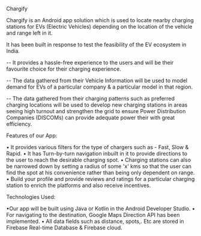 Chargify

Chargify is an Android app solution which is used to locate nearby charging stations for EVs (Electric Vehicles) depending on the location of the vehicle and range left in it. 

It has been built in response to test the feasibility of the EV ecosystem in India.

-- It provides a hassle-free experience to the users and will be their favourite choice for their charging experience.   

-- The data gathered from their Vehicle Information will be used to model demand for EVs of a particular company & a particular model in that region. 

-- The data gathered from their charging patterns such as preferred charging locations will be used to develop new charging stations in areas seeing high turnout and strengthen the grid to ensure Power Distribution Companies (DISCOMs) can provide  adequate power their 
with great efficiency.

Features of our App:

•  It  provides various filters for the type of chargers such as - Fast, Slow &   
   Rapid.
•  It  has Turn-by-turn navigation inbuilt  in it to provide directions to the user to reach the desirable charging spot.
•  Charging  stations can also be narrowed down by setting a radius of some 'x' kms  so that the user 
can find the spot at his convenience rather than being only dependent on range.
•  Build your profile and provide reviews and ratings for a particular charging station to enrich the platforms and also receive incentives.

Technologies Used:

•Our app will be built using Java or Kotlin in the Android Developer Studio. 
• For navigating to the destination, Google Maps Direction API has been implemented.
• All data fields such as distance, spots,. Etc are stored in Firebase  Real-time Database & Firebase cloud.



